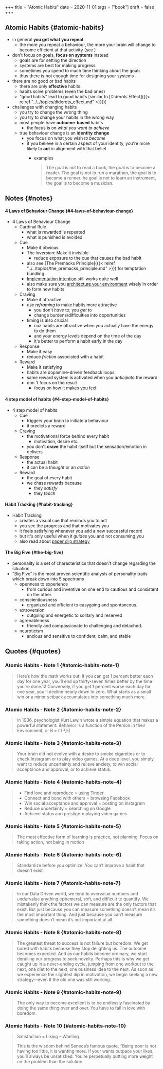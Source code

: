 +++
title = "Atomic Habits"
date = 2020-11-01
tags = ["book"]
draft = false
+++

## Atomic Habits {#atomic-habits}

-   in general **you get what you repeat**
    -   the more you repeat a behaviour, the more your brain will change to become efficient at that activity (see )
-   don't focus on goals, **focus on systems** instead
    -   goals are for setting the direction
    -   systems are best for making progress
    -   sometimes you spend to much time thinking about the goals
    -   thus there is not enough time for designing your systems
-   there are no good or bad habits
    -   there are only **effective** habits
    -   habits solve problems (even the bad ones)
    -   "good habits" lead to good habits (similar to [Diderots Effect]({{< relref "../../topics/diderots_effect.md" >}})))
-   challenges with changing habits
    -   you try to change the wrong thing
    -   you try to change your habits in the wrong way
    -   most people have **outcome-based** habits
        -   the focus is on _what you want to achieve_
    -   true behaviour change is an **identity change**
        -   you focus on what you wish _to become_
        -   if you believe in a certain aspect of your identity, you're more likely to **act** in alignment with that belief
            -   examples

                > The goal is not to read a book, the goal is to become a reader. The goal is not to run a marathon, the goal is to become a runner. he goal is not to learn an instrument, the goal is to become a musician.


## Notes {#notes}


#### 4 Laws of Behaviour Change {#4-laws-of-behaviour-change}

-   4 Laws of Behaviour Change
    -   Cardinal Rule
        -   what is rewarded is repeated
        -   what is punished is avoided
    -   Cue
        -   Make it obvious
        -   The _inversion_: Make it invisible
            -   reduce exposure to the cue that causes the bad habit
        -   also see [The Premacks Principle]({{< relref "../../topics/the_premacks_principle.md" >}}) for temptation bundling
        -   [Implementation intention](https://jamesclear.com/implementation-intentions) still works quite well
        -   also make sure you [architecture your environment](https://jamesclear.com/choice-architecture) wisely in order to form new habits
    -   Craving
        -   Make it attractive
        -   use _reframing_ to make habits more attractive
            -   you don't _have_ to; you _get_ to
            -   change burdens/difficulties into opportunities
        -   timing is also crucial
            -   coz habits are attractive when you actually have the energy to do them
            -   and your energy levels depend on the time of the day
            -   it's better to perform a habit early in the day
    -   Response
        -   Make it easy
        -   reduce _friction_ associated with a habit
    -   Reward
        -   Make it satisfying
        -   habits are dopamine-driven feedback loops
        -   same reward system is activated when you _anticipate_ the reward
        -   don 't focus on the result
            -   focus on how it makes you feel


#### 4 step model of habits {#4-step-model-of-habits}

-   4 step model of habits
    -   Cue
        -   triggers your brain to initiate a behaviour
        -   it predicts a reward
    -   Craving
        -   the motivational force behind every habit
            -   motivation, desire etc.
        -   you don't **crave** the habit itself but the sensation/emotion in delivers
    -   Response
        -   the actual habit
        -   it can be a _thought_ or an _action_
    -   Reward
        -   the goal of every habit
        -   we chase rewards because
            -   they _satisfy_
            -   they _teach_


#### Habit Tracking {#habit-tracking}

-   Habit Tracking
    -   creates a visual cue that reminds you to act
    -   you see the progress and that motivates you
    -   it feels satisfying whenever you add a new successful record
    -   but it's only useful when it _guides_ you and not consuming you
    -   also read about [paper clip strategy](https://jamesclear.com/paper-clips)


#### The Big Five {#the-big-five}

-   personality is a set of characteristics that doesn't change regarding the situation
-   "Big Five" is the most proven scientific analysis of personality traits which break down into 5 _spectrums_
    -   openness to experience
        -   from curious and inventive on one end to cautious and consistent on the other.
    -   conscientiousness
        -   organized and efficient to easygoing and spontaneous.
    -   extroversion
        -   outgoing and energetic to solitary and reserved
    -   agreeableness
        -   friendly and compassionate to challenging and detached.
    -   neuroticism
        -   anxious and sensitive to confident, calm, and stable


## Quotes {#quotes}


### Atomic Habits - Note 1 {#atomic-habits-note-1}

> Here’s how the math works out: if you can get 1 percent better each day for one
> year, you’ll end up thirty-seven times better by the time you’re done.12
> Conversely, if you get 1 percent worse each day for one year, you’ll decline
> nearly down to zero. What starts as a small win or a minor setback accumulates
> into something much more.


### Atomic Habits - Note 2 {#atomic-habits-note-2}

> In 1936, psychologist Kurt Lewin wrote a simple equation that makes a powerful
> statement: Behavior is a function of the Person in their Environment, or B = f
> (P,E)


### Atomic Habits - Note 3 {#atomic-habits-note-3}

> Your brain did not evolve with a desire to smoke cigarettes or to check
> Instagram or to play video games. At a deep level, you simply want to reduce
> uncertainty and relieve anxiety, to win social acceptance and approval, or to
> achieve status.


### Atomic Habits - Note 4 {#atomic-habits-note-4}

> -   Find love and reproduce = using Tinder
> -   Connect and bond with others = browsing Facebook
> -   Win social acceptance and approval = posting on Instagram
> -   Reduce uncertainty = searching on Google
> -   Achieve status and prestige = playing video games


### Atomic Habits - Note 5 {#atomic-habits-note-5}

> The most effective form of learning is practice, not planning. Focus on taking
> action, not being in motion


### Atomic Habits - Note 6 {#atomic-habits-note-6}

> Standardize before you optimize. You can’t improve a habit that doesn’t exist.


### Atomic Habits - Note 7 {#atomic-habits-note-7}

> In our Data Driven world, we tend to overvalue numbers and undervalue anything
> ephemeral, soft, and difficult to quantify. We mistakenly think the factors we
> can measure are the only factors that exist. But just because you can measure
> something doesn’t mean it’s the most important thing. And just because you can’t
> measure something doesn’t mean it’s not important at all.


### Atomic Habits - Note 8 {#atomic-habits-note-8}

> The greatest threat to success is not failure but boredom. We get bored with
> habits because they stop delighting us. The outcome becomes expected. And as our
> habits become ordinary, we start derailing our progress to seek novelty. Perhaps
> this is why we get caught up in a never-ending cycle, jumping from one workout
> to the next, one diet to the next, one business idea to the next. As soon as we
> experience the slightest dip in motivation, we begin seeking a new strategy—even
> if the old one was still working.


### Atomic Habits - Note 9 {#atomic-habits-note-9}

> The only way to become excellent is to be endlessly fascinated by doing the same
> thing over and over. You have to fall in love with boredom.


### Atomic Habits - Note 10 {#atomic-habits-note-10}

> Satisfaction = Liking – Wanting
>
> This is the wisdom behind Seneca’s famous quote, “Being poor is not having too little, it is wanting more. If your wants outpace your likes, you’ll always be unsatisfied. You’re perpetually putting more weight on the problem than the solution.